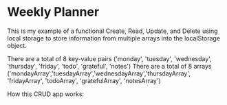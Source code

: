 # Weekly Planner

This is my example of a functional Create, Read, Update, and Delete using local storage to store information from multiple arrays into the localStorage object. 

There are a total of 8 key-value pairs ('monday', 'tuesday', 'wednesday', 'thursday', 'friday', 'todo', 'grateful', 'notes')
There are a total of 8 arrays ('mondayArray','tuesdayArray','wednesdayArray','thursdayArray', 'fridayArray', 'todoArray', 'gratefulArray', 'notesArray')

How this CRUD app works:

 
